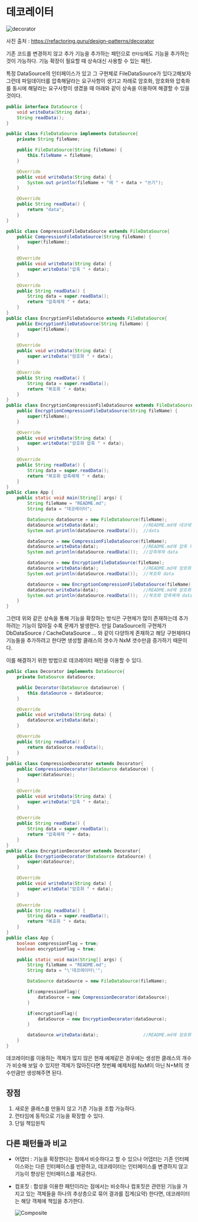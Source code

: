 # 데코레이터

![decorator](/common/image/decorator.PNG)

사진 출처 : https://refactoring.guru/design-patterns/decorator

기존 코드를 변경하지 않고 추가 기능을 추가하는 패턴으로 `런타임`에도 기능을 추가하는 것이 가능하다. 기능 확장이 필요할 때 상속대신 사용할 수 있는 패턴.

특정 DataSource의 인터페이스가 있고 그 구현체로 FileDataSource가 있다고해보자 그런데 파일데이터를 압축해달라는 요구사항이 생기고 차례로 암호화, 암호화와 압축화를 동시에 해달라는 요구사항이 생겼을 때 아래와 같이 상속을 이용하여 해결할 수 있을 것이다.

```java
public interface DataSource {
    void writeData(String data);
    String readData();
}

public class FileDataSource implements DataSource{
    private String fileName;

    public FileDataSource(String fileName) {
        this.fileName = fileName;
    }

    @Override
    public void writeData(String data) {
        System.out.println(fileName + "에 " + data + "쓰기");
    }

    @Override
    public String readData() {
        return "data";
    }
}

public class CompressionFileDataSource extends FileDataSource{
    public CompressionFileDataSource(String fileName) {
        super(fileName);
    }

    @Override
    public void writeData(String data) {
        super.writeData("압축 " + data);
    }

    @Override
    public String readData() {
        String data = super.readData();
        return "압축해제 " + data;
    }
}
public class EncryptionFileDataSource extends FileDataSource{
    public EncryptionFileDataSource(String fileName) {
        super(fileName);
    }

    @Override
    public void writeData(String data) {
        super.writeData("암호화 " + data);
    }

    @Override
    public String readData() {
        String data = super.readData();
        return "복호화 " + data;
    }
}
public class EncryptionCompressionFileDataSource extends FileDataSource{
    public EncryptionCompressionFileDataSource(String fileName) {
        super(fileName);
    }

    @Override
    public void writeData(String data) {
        super.writeData("암호화 압축 " + data);
    }

    @Override
    public String readData() {
        String data = super.readData();
        return "복호화 압축해제 " + data;
    }
}
public class App {
    public static void main(String[] args) {
        String fileName = "README.md";
        String data = "데코레이터";

        DataSource dataSource = new FileDataSource(fileName);
        dataSource.writeData(data);                 //README.md에 데코레이터쓰기
        System.out.println(dataSource.readData());  //data

        dataSource = new CompressionFileDataSource(fileName);
        dataSource.writeData(data);                 //README.md에 압축 데코레이터쓰기
        System.out.println(dataSource.readData());  //압축해제 data

        dataSource = new EncryptionFileDataSource(fileName);
        dataSource.writeData(data);                 //README.md에 암호화 데코레이터쓰기
        System.out.println(dataSource.readData());  //복호화 data

        dataSource = new EncryptionCompressionFileDataSource(fileName);
        dataSource.writeData(data);                 //README.md에 암호화 압축 데코레이터쓰기
        System.out.println(dataSource.readData());  //복호화 압축해제 data
    }
}
```

그런데 위와 같은 상속을 통해 기능을 확장하는 방식은 구현체가 많이 존재하는데 추가하려는 기능이 많아질 수록 문제가 발생한다. 만일 DataSource의 구현체가 DbDataSource / CacheDataSource ... 와 같이 다양하게 존재하고 해당 구현체마다 기능들을 추가하려고 한다면 생성할 클래스의 갯수가 NxM 갯수만큼 증가하기 때문이다.

이를 해결하기 위한 방법으로 데코레이터 패턴을 이용할 수 있다.

```java
public class Decorator implements DataSource{
    private DataSource dataSource;

    public Decorator(DataSource dataSource) {
        this.dataSource = dataSource;
    }

    @Override
    public void writeData(String data) {
        dataSource.writeData(data);
    }

    @Override
    public String readData() {
        return dataSource.readData();
    }
}
public class CompressionDecorator extends Decorator{
    public CompressionDecorator(DataSource dataSource) {
        super(dataSource);
    }

    @Override
    public void writeData(String data) {
        super.writeData("압축 " + data);
    }

    @Override
    public String readData() {
        String data = super.readData();
        return "압축해제 " + data;
    }
}
public class EncryptionDecorator extends Decorator{
    public EncryptionDecorator(DataSource dataSource) {
        super(dataSource);
    }

    @Override
    public void writeData(String data) {
        super.writeData("암호화 " + data);
    }

    @Override
    public String readData() {
        String data = super.readData();
        return "복호화 " + data;
    }
}
public class App {
    boolean compressionFlag = true;
    boolean encryptionFlag = true;

    public static void main(String[] args) {
        String fileName = "README.md";
        String data = "\'데코레이터\'";

        DataSource dataSource = new FileDataSource(fileName);

        if(compressionFlag){
            dataSource = new CompressionDecorator(dataSource);
        }

        if(encryptionFlag){
            dataSource = new EncryptionDecorator(dataSource);
        }

        dataSource.writeData(data);                 //README.md에 암호화 압축 '데코레이터' 쓰기
    }
}
```

데코레이터를 이용하는 객체가 많지 않은 현재 예제같은 경우에는 생성한 클래스의 개수가 비슷해 보일 수 있지만 객체가 많아진다면 첫번째 예제처럼 NxM이 아닌 N+M의 갯수만큼만 생성해주면 된다.

## 장점

1. 새로운 클래스를 만들지 않고 기존 기능을 조합 가능하다.
2. 런타임에 동적으로 기능을 확장할 수 있다.
3. 단일 책임원칙

## 다른 패턴들과 비교

- 어댑터 : 기능을 확장한다는 점에서 비슷하다고 할 수 있으나 어댑터는 기존 인터페이스와는 다른 인터페이스를 반환하고, 데코레이터는 인터페이스를 변경하지 않고 기능이 향상된 인터페이스를 제공한다.
- 컴포짓 : 합성을 이용한 패턴이라는 점에서는 비슷하나 컴포짓은 관련된 기능을 가지고 있는 객체들을 하나의 추상층으로 묶어 결과를 집계(요약) 한다면, 데코레이터는 해당 객체에 책임을 추가한다.

  ![Composite](/common/image/abstractFactory-architecture.png)
